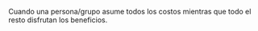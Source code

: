 
Cuando una persona/grupo asume todos los costos mientras que todo el resto disfrutan los beneficios. 